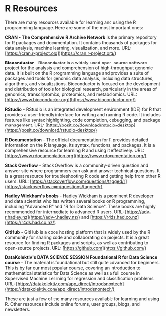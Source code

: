 # R Resources

There are many resources available for learning and using the R programming language. Here are some of the most important ones:

**CRAN - The Comprehensive R Archive Network** is the primary repository for R packages and documentation. It contains thousands of packages for data analysis, machine learning, visualization, and more. URL: [https://cran.r-project.org])(https://cran.r-project.org/)

**Bioconductor** - Bioconductor is a widely-used open-source software project for the analysis and comprehension of high-throughput genomic data. It is built on the R programming language and provides a suite of packages and tools for genomic data analysis, including data structures, algorithms, and visualizations. Bioconductor is focused on the development and distribution of tools for biological research, particularly in the areas of genomics, transcriptomics, proteomics, and metabolomics. URL: [https://www.bioconductor.org](https://www.bioconductor.org/)

**RStudio** - RStudio is an integrated development environment (IDE) for R that provides a user-friendly interface for writing and running R code. It includes features like syntax highlighting, code completion, debugging, and package management. URL: [https://posit.co/download/rstudio-desktop](https://posit.co/download/rstudio-desktop/)

**R Documentation** - The official documentation for R provides detailed information on the R language, its syntax, functions, and packages. It is a comprehensive resource for learning R and using it effectively. URL: [https://www.rdocumentation.org](https://www.rdocumentation.org/)

**Stack Overflow** - Stack Overflow is a community-driven question and answer site where programmers can ask and answer technical questions. It is a great resource for troubleshooting R code and getting help from other R users. URL: [https://stackoverflow.com/questions/tagged/r](https://stackoverflow.com/questions/tagged/r)

**Hadley Wickham's books** - Hadley Wickham is a prominent R developer and data scientist who has written several books on R programming, including "Advanced R" and "R for Data Science". These books are highly recommended for intermediate to advanced R users. URL: [https://adv-r.hadley.nz](https://adv-r.hadley.nz/) and [https://r4ds.had.co.nz](https://r4ds.had.co.nz/).

**GitHub** - GitHub is a code hosting platform that is widely used by the R community for sharing code and collaborating on projects. It is a great resource for finding R packages and scripts, as well as contributing to open-source projects. URL: [https://github.com](https://github.com/)

**DataKolektiv's DATA SCIENCE SESSION Foundational R for Data Science course** - The material is foundational but still quite advanced for beginners. This is by far our most popular course, covering an introduction to mathematical statistics for Data Science as well as a full course in Supervised Machine Learning for regression and classification problems URL: [https://datakolektiv.com/app_direct/introdsnontech](https://datakolektiv.com/app_direct/introdsnontech/)

These are just a few of the many resources available for learning and using R. Other resources include online forums, user groups, blogs, and newsletters.